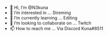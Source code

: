 - 👋 Hi, I’m @N3kuna
- 👀 I’m interested in ... Streming
- 🌱 I’m currently learning ... Editing
- 💞️ I’m looking to collaborate on ... Twitch
- 📫 How to reach me ... Via Discord Kuna#8511

<!---
N3kuna/N3kuna is a ✨ special ✨ repository because its `README.md` (this file) appears on your GitHub profile.
You can click the Preview link to take a look at your changes.
--->
